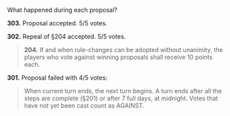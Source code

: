 What happened during each proposal?

**303.** Proposal accepted. 5/5 votes.

**302.** Repeal of §204 accepted. 5/5 votes.

> **204.** If and when rule-changes can be adopted without unanimity, the players who vote against winning proposals shall receive 10 points each.

**301.** Proposal failed with 4/5 votes:

> When current turn ends, the next turn begins. A turn ends after all the steps are complete (§201) or after 7 full days, at midnight. Votes that have not yet been cast count as AGAINST.
